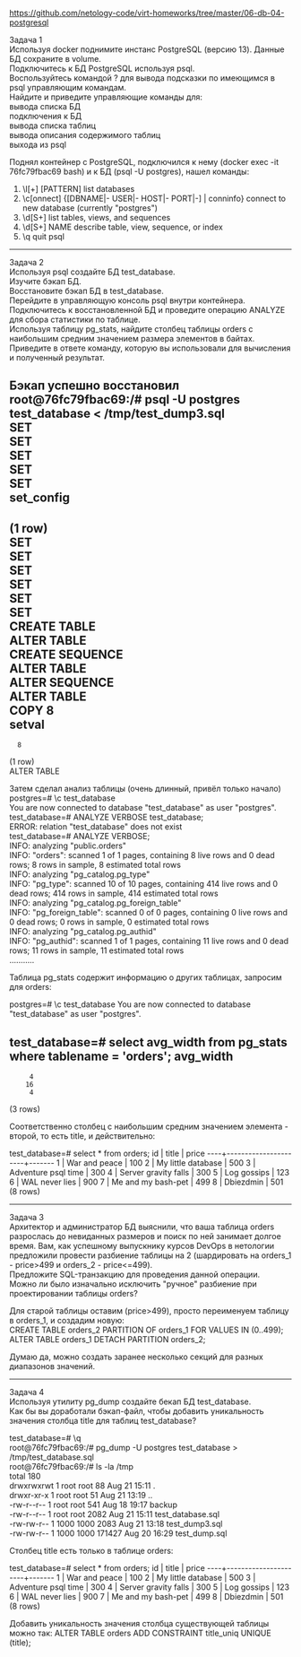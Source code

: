https://github.com/netology-code/virt-homeworks/tree/master/06-db-04-postgresql  

Задача 1  
Используя docker поднимите инстанс PostgreSQL (версию 13). Данные БД сохраните в volume.  
Подключитесь к БД PostgreSQL используя psql.  
Воспользуйтесь командой \? для вывода подсказки по имеющимся в psql управляющим командам.  
Найдите и приведите управляющие команды для:  
    вывода списка БД  
    подключения к БД  
    вывода списка таблиц  
    вывода описания содержимого таблиц  
    выхода из psql  

Поднял контейнер c PostgreSQL, подключился к нему (docker exec -it 76fc79fbac69 bash) и к БД (psql -U postgres), нашел команды:  
1. \l[+]   [PATTERN]      list databases  
2. \c[onnect] {[DBNAME|- USER|- HOST|- PORT|-] | conninfo}   connect to new database (currently "postgres")  
3. \d[S+]                 list tables, views, and sequences  
4. \d[S+]  NAME           describe table, view, sequence, or index  
5. \q                     quit psql  
    
**********    
Задача 2  
Используя psql создайте БД test_database.  
Изучите бэкап БД.  
Восстановите бэкап БД в test_database.  
Перейдите в управляющую консоль psql внутри контейнера.  
Подключитесь к восстановленной БД и проведите операцию ANALYZE для сбора статистики по таблице.  
Используя таблицу pg_stats, найдите столбец таблицы orders с наибольшим средним значением размера элементов в байтах.  
Приведите в ответе команду, которую вы использовали для вычисления и полученный результат.  


Бэкап успешно восстановил  
root@76fc79fbac69:/# psql -U postgres test_database < /tmp/test_dump3.sql  
SET  
SET  
SET  
SET  
SET  
 set_config  
------------  
 (1 row)  
SET  
SET  
SET  
SET  
SET  
SET  
CREATE TABLE  
ALTER TABLE  
CREATE SEQUENCE  
ALTER TABLE  
ALTER SEQUENCE  
ALTER TABLE  
COPY 8  
 setval  
--------  
      8  
(1 row)  
ALTER TABLE  


Затем сделал анализ таблицы (очень длинный, привёл только начало)  
postgres=# \c test_database  
You are now connected to database "test_database" as user "postgres".  
test_database=# ANALYZE VERBOSE test_database;  
ERROR:  relation "test_database" does not exist  
test_database=# ANALYZE VERBOSE;  
INFO:  analyzing "public.orders"  
INFO:  "orders": scanned 1 of 1 pages, containing 8 live rows and 0 dead rows; 8 rows in sample, 8 estimated total rows  
INFO:  analyzing "pg_catalog.pg_type"  
INFO:  "pg_type": scanned 10 of 10 pages, containing 414 live rows and 0 dead rows; 414 rows in sample, 414 estimated total rows  
INFO:  analyzing "pg_catalog.pg_foreign_table"  
INFO:  "pg_foreign_table": scanned 0 of 0 pages, containing 0 live rows and 0 dead rows; 0 rows in sample, 0 estimated total rows  
INFO:  analyzing "pg_catalog.pg_authid"  
INFO:  "pg_authid": scanned 1 of 1 pages, containing 11 live rows and 0 dead rows; 11 rows in sample, 11 estimated total rows  
...........  


Таблица pg_stats содержит информацию о других таблицах, запросим для orders:  

postgres=# \c test_database 
You are now connected to database "test_database" as user "postgres".

test_database=# select avg_width from pg_stats where tablename = 'orders';
 avg_width 
-----------
         4
        16
         4
(3 rows)

Соответственно столбец с наибольшим средним значением элемента - второй, то есть title, и действительно:

test_database=# select * from orders;
 id |        title         | price 
----+----------------------+-------
  1 | War and peace        |   100
  2 | My little database   |   500
  3 | Adventure psql time  |   300
  4 | Server gravity falls |   300
  5 | Log gossips          |   123
  6 | WAL never lies       |   900
  7 | Me and my bash-pet   |   499
  8 | Dbiezdmin            |   501
(8 rows)

**********  
Задача 3  
Архитектор и администратор БД выяснили, что ваша таблица orders разрослась до невиданных размеров и поиск по ней занимает долгое время. Вам, как успешному выпускнику курсов DevOps в нетологии предложили провести разбиение таблицы на 2 (шардировать на orders_1 - price>499 и orders_2 - price<=499).  
Предложите SQL-транзакцию для проведения данной операции.  
Можно ли было изначально исключить "ручное" разбиение при проектировании таблицы orders?  

Для старой таблицы оставим (price>499), просто переименуем таблицу в orders_1, и создадим новую:  
CREATE TABLE orders_2 PARTITION OF orders_1 FOR VALUES IN (0..499);  
ALTER TABLE orders_1 DETACH PARTITION orders_2;  

Думаю да, можно создать заранее несколько секций для разных диапазонов значений.  

**********  
Задача 4  
Используя утилиту pg_dump создайте бекап БД test_database.  
Как бы вы доработали бэкап-файл, чтобы добавить уникальность значения столбца title для таблиц test_database?  


test_database=# \q  
root@76fc79fbac69:/# pg_dump -U postgres test_database > /tmp/test_database.sql  
root@76fc79fbac69:/# ls -la /tmp  
total 180  
drwxrwxrwt 1 root root     88 Aug 21 15:11 .  
drwxr-xr-x 1 root root     51 Aug 21 13:19 ..  
-rw-r--r-- 1 root root    541 Aug 18 19:17 backup  
-rw-r--r-- 1 root root   2082 Aug 21 15:11 test_database.sql  
-rw-rw-r-- 1 1000 1000   2083 Aug 21 13:18 test_dump3.sql  
-rw-rw-r-- 1 1000 1000 171427 Aug 20 16:29 test_dump.sql  


Столбец title есть только в таблице orders:

test_database=# select * from orders;
 id |        title         | price 
----+----------------------+-------
  1 | War and peace        |   100
  2 | My little database   |   500
  3 | Adventure psql time  |   300
  4 | Server gravity falls |   300
  5 | Log gossips          |   123
  6 | WAL never lies       |   900
  7 | Me and my bash-pet   |   499
  8 | Dbiezdmin            |   501
(8 rows)

Добавить уникальность значения столбца существующей таблицы можно так:
ALTER TABLE orders ADD CONSTRAINT title_uniq UNIQUE (title);
